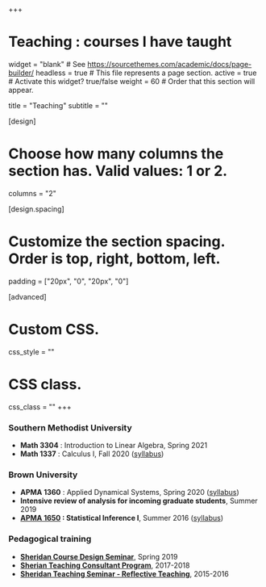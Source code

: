 +++
# Teaching : courses I have taught

widget = "blank"  # See https://sourcethemes.com/academic/docs/page-builder/
headless = true  # This file represents a page section.
active = true  # Activate this widget? true/false
weight = 60  # Order that this section will appear.

title = "Teaching"
subtitle = ""

[design]
  # Choose how many columns the section has. Valid values: 1 or 2.
  columns = "2"

[design.spacing]
  # Customize the section spacing. Order is top, right, bottom, left.
  padding = ["20px", "0", "20px", "0"]

[advanced]
 # Custom CSS. 
 css_style = ""
 
 # CSS class.
 css_class = ""
+++

### Southern Methodist University

* **Math 3304** : Introduction to Linear Algebra, Spring 2021 
* **Math 1337** : Calculus I, Fall 2020 ([syllabus](files/Math1337syllabus.pdf))

### Brown University

* **APMA 1360** : Applied Dynamical Systems, Spring 2020 ([syllabus](files/APMA1360syllabus.pdf))
* **Intensive review of analysis for incoming graduate students**, Summer 2019
* **[APMA 1650](http://apma1650.rprkr.net) : Statistical Inference I**, Summer 2016 ([syllabus](files/APMA1650syllabus.pdf))

<!-- ### Teaching assistant

* **APMA 0350** : Applied ordinary differential equations (Spring 2016)
* **APMA 1650** : Statistical Inference I (Fall 2015) -->

### Pedagogical training
* [**Sheridan Course Design Seminar**](https://www.brown.edu/sheridan/programs-services/certificates/course-design-seminar), Spring 2019
* [**Sherian Teaching Consultant Program**](https://www.brown.edu/sheridan/programs-services/certificates/teaching-consultant-program), 2017-2018
* [**Sheridan Teaching Seminar - Reflective Teaching**](https://www.brown.edu/sheridan/programs-services/certificates/sheridan-teaching-seminar), 2015-2016



